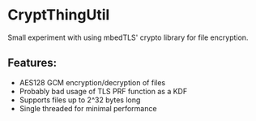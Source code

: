 # CryptThingUtil

Small experiment with using mbedTLS' crypto library for file encryption.
## Features:
* AES128 GCM encryption/decryption of files
* Probably bad usage of TLS PRF function as a KDF
* Supports files up to 2^32 bytes long
* Single threaded for minimal performance